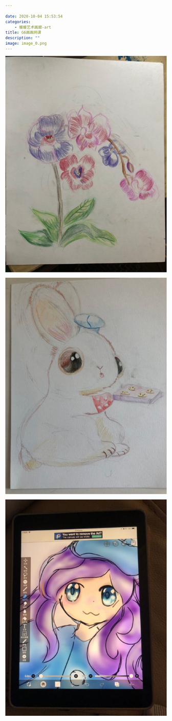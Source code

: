 ```yaml
---

date: 2020-10-04 15:53:54
categories:
    - 暖暖艺术画廊-art
title: G6画画网课
description: ""
image: image_0.png
---
```


![](image_0.png)

![](image_1.png)

![](image_2.png)